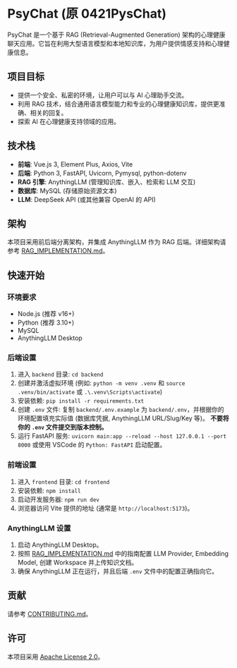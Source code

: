<!--
 * @Author: zhen doniajohary2677@gmail.com
 * @Date: 2025-04-21 18:03:18
 * @LastEditors: zhen doniajohary2677@gmail.com
 * @LastEditTime: 2025-04-29 17:19:20
 * @FilePath: \0421PsyChat\README.md
 * @Description: 这是默认设置,请设置`customMade`, 打开koroFileHeader查看配置 进行设置: https://github.com/OBKoro1/koro1FileHeader/wiki/%E9%85%8D%E7%BD%AE
-->
# PsyChat (原 0421PysChat)

PsyChat 是一个基于 RAG (Retrieval-Augmented Generation) 架构的心理健康聊天应用。它旨在利用大型语言模型和本地知识库，为用户提供情感支持和心理健康信息。

## 项目目标

* 提供一个安全、私密的环境，让用户可以与 AI 心理助手交流。
* 利用 RAG 技术，结合通用语言模型能力和专业的心理健康知识库，提供更准确、相关的回复。
* 探索 AI 在心理健康支持领域的应用。

## 技术栈

* **前端**: Vue.js 3, Element Plus, Axios, Vite
* **后端**: Python 3, FastAPI, Uvicorn, Pymysql, python-dotenv
* **RAG 引擎**: AnythingLLM (管理知识库、嵌入、检索和 LLM 交互)
* **数据库**: MySQL (存储原始资源文本)
* **LLM**: DeepSeek API (或其他兼容 OpenAI 的 API)

## 架构

本项目采用前后端分离架构，并集成 AnythingLLM 作为 RAG 后端。详细架构请参考 [RAG_IMPLEMENTATION.md](./RAG_IMPLEMENTATION.md)。

## 快速开始

### 环境要求

* Node.js (推荐 v16+)
* Python (推荐 3.10+)
* MySQL
* AnythingLLM Desktop

### 后端设置

1. 进入 `backend` 目录: `cd backend`
2. 创建并激活虚拟环境 (例如: `python -m venv .venv` 和 `source .venv/bin/activate` 或 `.\.venv\Scripts\activate`)
3. 安装依赖: `pip install -r requirements.txt`
4. 创建 `.env` 文件: 复制 `backend/.env.example` 为 `backend/.env`，并根据你的环境配置填充实际值 (数据库凭据, AnythingLLM URL/Slug/Key 等)。 **不要将你的 `.env` 文件提交到版本控制。**
5. 运行 FastAPI 服务: `uvicorn main:app --reload --host 127.0.0.1 --port 8000` 或使用 VSCode 的 `Python: FastAPI` 启动配置。

### 前端设置

1. 进入 `frontend` 目录: `cd frontend`
2. 安装依赖: `npm install`
3. 启动开发服务器: `npm run dev`
4. 浏览器访问 Vite 提供的地址 (通常是 `http://localhost:5173`)。

### AnythingLLM 设置

1. 启动 AnythingLLM Desktop。
2. 按照 [RAG_IMPLEMENTATION.md](./RAG_IMPLEMENTATION.md) 中的指南配置 LLM Provider, Embedding Model, 创建 Workspace 并上传知识文档。
3. 确保 AnythingLLM 正在运行，并且后端 `.env` 文件中的配置正确指向它。

## 贡献

请参考 [CONTRIBUTING.md](./CONTRIBUTING.md)。

## 许可

本项目采用 [Apache License 2.0](./LICENSE)。
